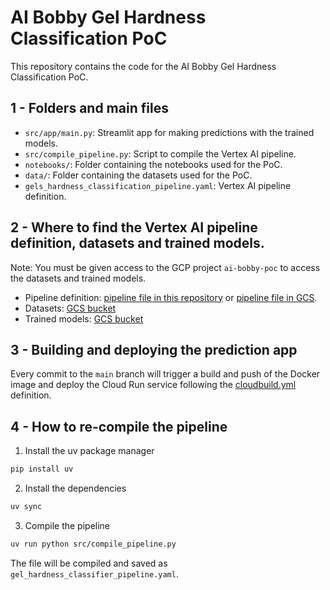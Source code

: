 # AI Bobby Gel Hardness Classification PoC

This repository contains the code for the AI Bobby Gel Hardness Classification PoC.

## 1 - Folders and main files

- `src/app/main.py`: Streamlit app for making predictions with the trained models.
- `src/compile_pipeline.py`: Script to compile the Vertex AI pipeline.
- `notebooks/`: Folder containing the notebooks used for the PoC.
- `data/`: Folder containing the datasets used for the PoC.
- `gels_hardness_classification_pipeline.yaml`: Vertex AI pipeline definition.

## 2 - Where to find the Vertex AI pipeline definition, datasets and trained models.

Note: You must be given access to the GCP project `ai-bobby-poc` to access the datasets and trained models.

- Pipeline definition: [pipeline file in this repository](gel_hardness_classification_pipeline.yaml) or [pipeline file in GCS](https://console.cloud.google.com/vertex-ai/pipelines/ai-bobby-gel-hardness-pipeline-definitions).
- Datasets: [GCS bucket](https://console.cloud.google.com/storage/browser/ai-bobby-gel-hardness-datasets)
- Trained models: [GCS bucket](https://console.cloud.google.com/storage/browser/ai-bobby-gel-hardness-models)

## 3 - Building and deploying the prediction app

Every commit to the `main` branch will trigger a build and push of the Docker image and deploy the Cloud Run service following the [cloudbuild.yml](cloudbuild.yml) definition.

## 4 - How to re-compile the pipeline

1. Install the uv package manager

```bash
pip install uv
```

2. Install the dependencies

```bash
uv sync
```

3. Compile the pipeline

```bash
uv run python src/compile_pipeline.py
```

The file will be compiled and saved as `gel_hardness_classifier_pipeline.yaml`.

